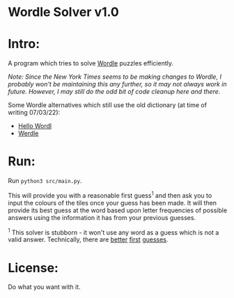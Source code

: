 Wordle Solver v1.0
=============

# Intro:

A program which tries to solve [Wordle](https://www.powerlanguage.co.uk/wordle/) puzzles efficiently.

<i>Note: Since the New York Times seems to be making changes to Wordle, I probably won't be maintaining this any further, so it may not always work in future. However, I may still do the odd bit of code cleanup here and there.</i>

Some Wordle alternatives which still use the old dictionary (at time of writing 07/03/22):

- [Hello Wordl](https://hellowordl.net/)
- [Werdle](https://demoman.net/etcetera/werdle/)

# Run:

Run `python3 src/main.py`.

This will provide you with a reasonable first guess<sup>1</sup> and then ask you to input the colours of the tiles once your guess has been made. It will then provide its best guess at the word based upon letter frequencies of possible answers using the information it has from your previous guesses.

<sup>1</sup> This solver is stubborn - it won't use any word as a guess which is not a valid answer. Technically, there are [<u>better</u>](https://matt-rickard.com/wordle-whats-the-best-starting-word/) [<u>first</u>](https://www.youtube.com/watch?v=v68zYyaEmEA) [<u>guesses</u>](https://www.theringer.com/2022/1/7/22870249/what-to-do-when-playing-the-word-game-wordle-isnt-enough-solve-it).

# License:

Do what you want with it.




